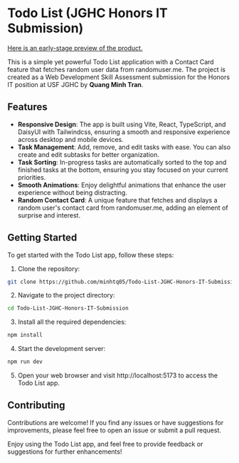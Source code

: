 # Todo List (JGHC Honors IT Submission)

[Here is an early-stage preview of the product.](https://todo-list-jghc-honors-it-submission.vercel.app/)

This is a simple yet powerful Todo List application with a Contact Card feature that fetches random user data from randomuser.me. The project is created as a Web Development Skill Assessment submission for the Honors IT position at USF JGHC by **Quang Minh Tran**.

## Features
- **Responsive Design**: The app is built using Vite, React, TypeScript, and DaisyUI with Tailwindcss, ensuring a smooth and responsive experience across desktop and mobile devices.
- **Task Management**: Add, remove, and edit tasks with ease. You can also create and edit subtasks for better organization.
- **Task Sorting**: In-progress tasks are automatically sorted to the top and finished tasks at the bottom, ensuring you stay focused on your current priorities.
- **Smooth Animations**: Enjoy delightful animations that enhance the user experience without being distracting.
- **Random Contact Card**: A unique feature that fetches and displays a random user's contact card from randomuser.me, adding an element of surprise and interest.

## Getting Started
To get started with the Todo List app, follow these steps:

1. Clone the repository:
```bash
git clone https://github.com/minhtq05/Todo-List-JGHC-Honors-IT-Submission.git
```

2. Navigate to the project directory:
```bash
cd Todo-List-JGHC-Honors-IT-Submission
```

3. Install all the required dependencies:
```bash
npm install
```

4. Start the development server:
```bash
npm run dev
```

5. Open your web browser and visit http://localhost:5173 to access the Todo List app.


## Contributing

Contributions are welcome! If you find any issues or have suggestions for improvements, please feel free to open an issue or submit a pull request.

Enjoy using the Todo List app, and feel free to provide feedback or suggestions for further enhancements! 



